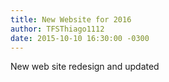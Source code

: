 ```yaml
---
title: New Website for 2016
author: TFSThiago1112
date: 2015-10-10 16:30:00 -0300
---
```

New web site redesign and updated